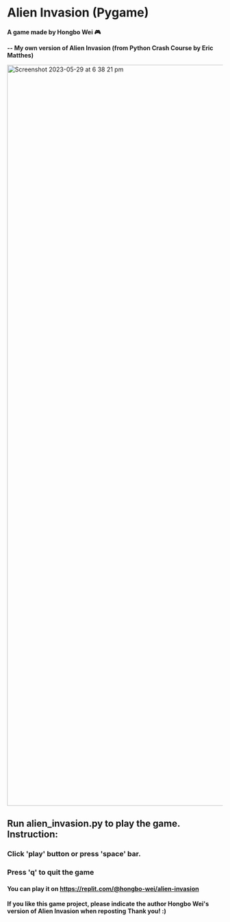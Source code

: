 # Alien Invasion (Pygame)

**A game made by Hongbo Wei 🎮**

**-- My own version of Alien Invasion (from Python Crash Course by Eric Matthes)**

<img width="1728" alt="Screenshot 2023-05-29 at 6 38 21 pm" src="https://github.com/hongbo-wei/alien-invasion/alien-invasion.png">

## Run alien_invasion.py to play the game. Instruction:

### Click 'play' button or press 'space' bar.

### Press 'q' to quit the game

#### You can play it on https://replit.com/@hongbo-wei/alien-invasion

**If you like this game project, please indicate the author Hongbo Wei's version of Alien Invasion when reposting**
**Thank you! :)**
